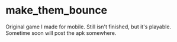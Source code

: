 # make_them_bounce
Original game I made for mobile. Still isn't finished, but it's playable. Sometime soon will post the apk somewhere.
